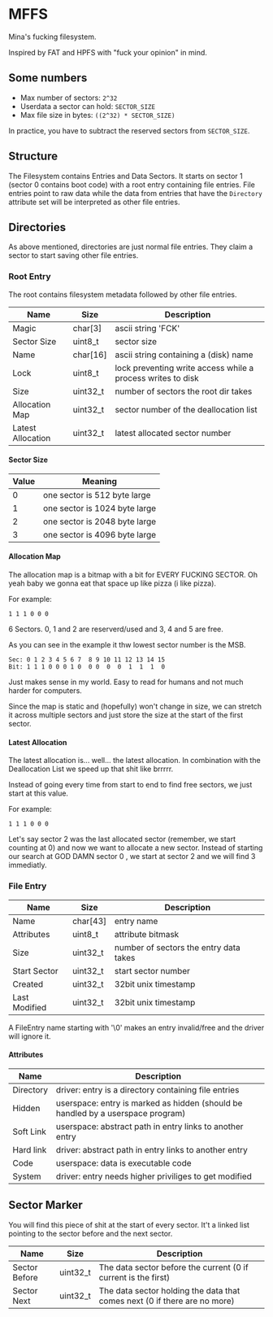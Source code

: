 # MFFS

Mina's fucking filesystem.

Inspired by FAT and HPFS with "fuck your opinion" in mind.


## Some numbers

- Max number of sectors: `2^32`
- Userdata a sector can hold: `SECTOR_SIZE`
- Max file size in bytes: `((2^32) * SECTOR_SIZE)`

In practice, you have to subtract the reserved sectors from `SECTOR_SIZE`.


## Structure

The Filesystem contains Entries and Data Sectors.
It starts on sector 1 (sector 0 contains boot code) with a root entry containing file entries.
File entries point to raw data while the data from entries that have the `Directory` attribute set will be interpreted as other file entries. 


## Directories

As above mentioned, directories are just normal file entries.
They claim a sector to start saving other file entries.


### Root Entry

The root contains filesystem metadata followed by other file entries.

| Name | Size | Description |
| ---- | ---- | ----------- |
| Magic | char[3] | ascii string 'FCK' |
| Sector Size | uint8_t | sector size |
| Name | char[16] | ascii string containing a (disk) name |
| Lock | uint8_t | lock preventing write access while a process writes to disk |
| Size | uint32_t | number of sectors the root dir takes |
| Allocation Map | uint32_t | sector number of the deallocation list |
| Latest Allocation | uint32_t | latest allocated sector number |


#### Sector Size

| Value | Meaning |
| ----- | ------- |
| 0 | one sector is 512 byte large |
| 1 | one sector is 1024 byte large |
| 2 | one sector is 2048 byte large |
| 3 | one sector is 4096 byte large |


#### Allocation Map

The allocation map is a bitmap with a bit for EVERY FUCKING SECTOR. Oh yeah baby we gonna eat that space up like pizza (i like pizza).

For example:
```
1 1 1 0 0 0
```

6 Sectors. 0, 1 and 2 are reserverd/used and 3, 4 and 5 are free.

As you can see in the example it thw lowest sector number is the MSB.

```
Sec: 0 1 2 3 4 5 6 7  8 9 10 11 12 13 14 15
Bit: 1 1 1 0 0 0 1 0  0 0  0  0  1  1  1  0
```

Just makes sense in my world. Easy to read for humans and not much harder for computers.

Since the map is static and (hopefully) won't change in size, we can stretch it across multiple sectors and just store the size at the start of the first sector.

#### Latest Allocation

The latest allocation is... well... the latest allocation. In combination with the Deallocation List we speed up that shit like brrrrr.

Instead of going every time from start to end to find free sectors, we just start at this value.

For example:
```
1 1 1 0 0 0
```

Let's say sector 2 was the last allocated sector (remember, we start counting at 0) and now we want to allocate a new sector. Instead of starting our search at GOD DAMN sector 0 , we start at sector 2 and we will find 3 immediatly.


### File Entry

| Name | Size | Description |
| ---- | ---- | ----------- |
| Name | char[43] | entry name |
| Attributes | uint8_t | attribute bitmask |
| Size | uint32_t | number of sectors the entry data takes |
| Start Sector | uint32_t | start sector number |
| Created | uint32_t | 32bit unix timestamp |
| Last Modified | uint32_t | 32bit unix timestamp |

A FileEntry name starting with '\0' makes an entry invalid/free and the driver will ignore it.

#### Attributes

| Name | Description |
| ---- | ----------- |
| Directory | driver: entry is a directory containing file entries |
| Hidden | userspace: entry is marked as hidden (should be handled by a userspace program) |
| Soft Link | userspace: abstract path in entry links to another entry | 
| Hard link | driver: abstract path in entry links to another entry |
| Code | userspace: data is executable code |
| System | driver: entry needs higher priviliges to get modified |


## Sector Marker

You will find this piece of shit at the start of every sector. It't a linked list pointing to the sector before and the next sector.

| Name | Size | Description |
| ---- | ---- | ----------- |
| Sector Before | uint32_t | The data sector before the current (0 if current is the first) |
| Sector Next | uint32_t | The data sector holding the data that comes next (0 if there are no more) |

